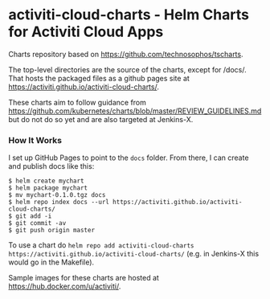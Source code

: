 # activiti-cloud-charts - Helm Charts for Activiti Cloud Apps

Charts repository based on https://github.com/technosophos/tscharts.

The top-level directories are the source of the charts, except for /docs/. That hosts the packaged files as a github pages site at https://activiti.github.io/activiti-cloud-charts/.

These charts aim to follow guidance from https://github.com/kubernetes/charts/blob/master/REVIEW_GUIDELINES.md but do not do so yet and are also targeted at Jenkins-X.

### How It Works

I set up GitHub Pages to point to the `docs` folder. From there, I can
create and publish docs like this:

```console
$ helm create mychart
$ helm package mychart
$ mv mychart-0.1.0.tgz docs
$ helm repo index docs --url https://activiti.github.io/activiti-cloud-charts/
$ git add -i
$ git commit -av
$ git push origin master
```

To use a chart do `helm repo add activiti-cloud-charts https://activiti.github.io/activiti-cloud-charts/` (e.g. in Jenkins-X this would go in the Makefile).

Sample images for these charts are hosted at https://hub.docker.com/u/activiti/.
